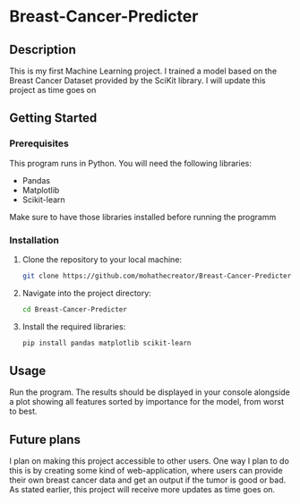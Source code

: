 # Breast-Cancer-Predicter

## Description 
This is my first Machine Learning project. I trained a model based on the
Breast Cancer Dataset provided by the SciKit library.
I will update this project as time goes on

## Getting Started

### Prerequisites
This program runs in Python.
You will need the following libraries:
- Pandas
- Matplotlib
- Scikit-learn
  
Make sure to have those libraries installed before running the programm

### Installation
1. Clone the repository to your local machine:
    ```bash
    git clone https://github.com/mohathecreator/Breast-Cancer-Predicter
    ```
2. Navigate into the project directory:
    ```bash
    cd Breast-Cancer-Predicter
    ```
3. Install the required libraries:
    ```bash
    pip install pandas matplotlib scikit-learn
    ```


## Usage
Run the program. The results should be displayed in your console alongside a plot showing all features sorted by importance for the model, from worst to best. 

## Future plans
I plan on making this project accessible to other users.
One way I plan to do this is by creating some kind of web-application, where users can provide their own breast cancer data and get an output if the tumor is good or bad.
As stated earlier, this project will receive more updates as time goes on.